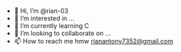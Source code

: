 - 👋 Hi, I’m @rian-03
- 👀 I’m interested in ...
- 🌱 I’m currently learning C
- 💞️ I’m looking to collaborate on ...
- 📫 How to reach me hmw rianantony7352@gmail.com

<!---
rian-03/rian-03 is a ✨ special ✨ repository because its `README.md` (this file) appears on your GitHub profile.
You can click the Preview link to take a look at your changes.
--->
